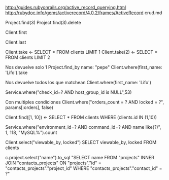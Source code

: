 http://guides.rubyonrails.org/active_record_querying.html
http://rubydoc.info/gems/activerecord/4.0.2/frames/ActiveRecord
crud.md

Project.find(3)
Project.find(3).delete

Client.first

Client.last

Client.take <- SELECT * FROM clients LIMIT 1
Client.take(2) <- SELECT * FROM clients LIMIT 2

Nos devuelve solo 1
  Project.find_by name: "pepe"
  Client.where(first_name: 'Lifo').take

Nos devuelve todos los que matchean
  Client.where(first_name: 'Lifo')

Service.where("check_id=? AND host_group_id is NULL",53)

Con multiples condiciones
  Client.where("orders_count = ? AND locked = ?", params[:orders], false)

Client.find([1, 10]) <- SELECT * FROM clients WHERE (clients.id IN (1,10))


Service.where("environment_id=? AND command_id=? AND name like(?)", 1, 118, "MySQL%").count


Client.select("viewable_by, locked")
SELECT viewable_by, locked FROM clients


c.project.select("name").to_sql
"SELECT name FROM \"projects\" INNER JOIN \"contacts_projects\" ON \"projects\".\"id\" = \"contacts_projects\".\"project_id\" WHERE \"contacts_projects\".\"contact_id\" = ?"
